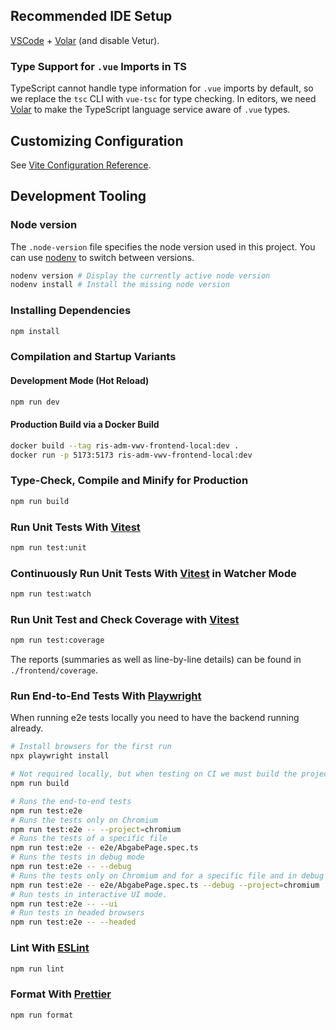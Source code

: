 ## Recommended IDE Setup

[VSCode](https://code.visualstudio.com/) + [Volar](https://marketplace.visualstudio.com/items?itemName=Vue.volar) (and disable Vetur).

### Type Support for `.vue` Imports in TS

TypeScript cannot handle type information for `.vue` imports by default, so we replace the `tsc` CLI with `vue-tsc` for type checking. In editors, we need [Volar](https://marketplace.visualstudio.com/items?itemName=Vue.volar) to make the TypeScript language service aware of `.vue` types.

## Customizing Configuration

See [Vite Configuration Reference](https://vite.dev/config/).

## Development Tooling

### Node version
The `.node-version` file specifies the node version used in this project. You can use [nodenv](https://github.com/nodenv/nodenv) to switch between versions.

```sh
nodenv version # Display the currently active node version
nodenv install # Install the missing node version
```

### Installing Dependencies

```sh
npm install
```

### Compilation and Startup Variants

#### Development Mode (Hot Reload)

```sh
npm run dev
```

#### Production Build via a Docker Build

```bash
docker build --tag ris-adm-vwv-frontend-local:dev .
docker run -p 5173:5173 ris-adm-vwv-frontend-local:dev
```

### Type-Check, Compile and Minify for Production

```sh
npm run build
```

### Run Unit Tests With [Vitest](https://vitest.dev/)

```sh
npm run test:unit
```

### Continuously Run Unit Tests With [Vitest](https://vitest.dev/) in Watcher Mode

```sh
npm run test:watch
```

### Run Unit Test and Check Coverage with [Vitest](https://vitest.dev/)

```sh
npm run test:coverage
```

The reports (summaries as well as line-by-line details) can be found in `./frontend/coverage`.

### Run End-to-End Tests With [Playwright](https://playwright.dev)

When running e2e tests locally you need to have the backend running already.

```sh
# Install browsers for the first run
npx playwright install

# Not required locally, but when testing on CI we must build the project first
npm run build

# Runs the end-to-end tests
npm run test:e2e
# Runs the tests only on Chromium
npm run test:e2e -- --project=chromium
# Runs the tests of a specific file
npm run test:e2e -- e2e/AbgabePage.spec.ts
# Runs the tests in debug mode
npm run test:e2e -- --debug
# Runs the tests only on Chromium and for a specific file and in debug mode
npm run test:e2e -- e2e/AbgabePage.spec.ts --debug --project=chromium
# Run tests in interactive UI mode.
npm run test:e2e -- --ui
# Run tests in headed browsers
npm run test:e2e -- --headed
```

### Lint With [ESLint](https://eslint.org/)

```sh
npm run lint
```

### Format With [Prettier](https://prettier.io)

```sh
npm run format
```
